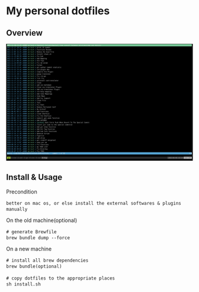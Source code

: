 # My personal dotfiles

## Overview

![overview](img/overview.png "overview")

## Install & Usage

Precondition

```
better on mac os, or else install the external softwares & plugins manually
```

On the old machine(optional)

```shell
# generate Brewfile
brew bundle dump --force
```

On a new machine

```shell
# install all brew dependencies
brew bundle(optional)

# copy dotfiles to the appropriate places
sh install.sh
```
